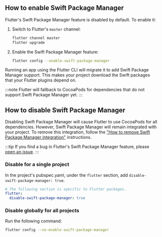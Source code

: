 ## How to enable Swift Package Manager

Flutter's Swift Package Manager feature is disabled by default.
To enable it:

1. Switch to Flutter's `master` channel:

   ```sh
   flutter channel master
   flutter upgrade
   ```

2. Enable the Swift Package Manager feature:

   ```sh
   flutter config --enable-swift-package-manager
   ```

Running an app using the Flutter CLI will migrate it to add Swift Package
Manager support.
This makes your project download the Swift packages that
your Flutter plugins depend on.

:::note
Flutter will fallback to CocoaPods for dependencies that do not support Swift
Package Manager yet.
:::

## How to disable Swift Package Manager

Disabling Swift Package Manager will cause Flutter to use CocoaPods for all
dependencies.
However, Swift Package Manager will remain integrated with your project.
To remove this integration,
follow the ["How to remove Swift Package Manager integration"][] instructions.

:::tip
If you find a bug in Flutter's Swift Package Manager feature,
please [open an issue][].
:::

### Disable for a single project

In the project's pubspec.yaml, under the `flutter` section,
add `disable-swift-package-manager: true`.

```yaml title="pubspec.yaml"
# The following section is specific to Flutter packages.
flutter:
  disable-swift-package-manager: true
```

### Disable globally for all projects

Run the following command:

```sh
flutter config --no-enable-swift-package-manager
```

["How to remove Swift Package Manager integration"]: /packages-and-plugins/swift-package-manager/for-app-developers#how-to-remove-swift-package-manager-integration
[open an issue]: {{site.github}}/flutter/flutter/issues/new?template=2_bug.yml